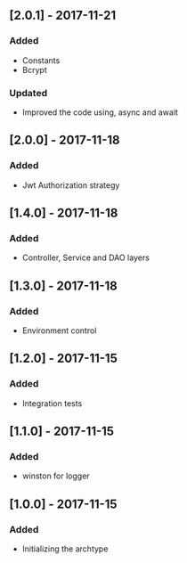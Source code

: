 ## [2.0.1] - 2017-11-21
### Added
- Constants
- Bcrypt
### Updated
- Improved the code using, async and await


## [2.0.0] - 2017-11-18
### Added
- Jwt Authorization strategy

## [1.4.0] - 2017-11-18
### Added
- Controller, Service and DAO layers

## [1.3.0] - 2017-11-18
### Added
- Environment control

## [1.2.0] - 2017-11-15
### Added
- Integration tests 

## [1.1.0] - 2017-11-15
### Added
- winston for logger

## [1.0.0] - 2017-11-15
### Added
- Initializing the archtype

